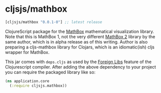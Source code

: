 # cljsjs/mathbox

[](dependency)
```clojure
[cljsjs/mathbox "0.0.1-0"] ;; latest release
```
[](/dependency)

ClojureScript package for the [MathBox](mathbox) mathematical visualization library. Note that this is MathBox 1, not the very different [MathBox 2](mathbox2) library by the same author, which is in alpha release as of this writing. Author is also preparing a cljs-mathbox library for Clojars, which is an idiomatic(ish) cljs wrapper for MathBox.

This jar comes with `deps.cljs` as used by the [Foreign Libs][flibs] feature
of the Clojurescript compiler. After adding the above dependency to your project
you can require the packaged library like so:

```clojure
(ns application.core
  (:require cljsjs.mathbox))
```

[mathbox]: https://github.com/unconed/MathBox.js/tree/legacy
[mathbox2]: https://gitgud.io/unconed/mathbox
[flibs]: https://github.com/clojure/clojurescript/wiki/Packaging-Foreign-Dependencies
